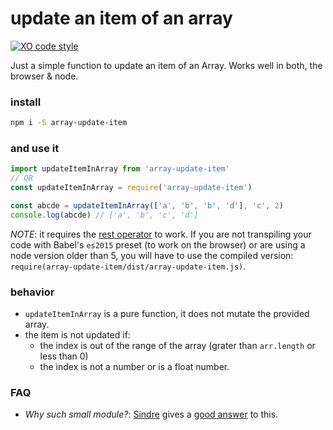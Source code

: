 # update an item of an array

[![XO code style](https://img.shields.io/badge/code_style-XO-5ed9c7.svg)](https://github.com/sindresorhus/xo)

Just a simple function to update an item of an Array. Works well in both, the browser & node.

### install

```bash
npm i -S array-update-item
```

### and use it

```javascript
import updateItemInArray from 'array-update-item'
// OR
const updateItemInArray = require('array-update-item')

const abcde = updateItemInArray(['a', 'b', 'b', 'd'], 'c', 2)
console.log(abcde) // ['a', 'b', 'c', 'd']
```

*NOTE*: it requires the [rest operator](https://developer.mozilla.org/en/docs/Web/JavaScript/Reference/Operators/Spread_operator) to work. If you are not transpiling your code with Babel's `es2015` preset (to work on the browser) or are using a node version older than 5, you will have to use the compiled version: `require(array-update-item/dist/array-update-item.js)`.

### behavior

- `updateItemInArray` is a pure function, it does not mutate the provided array.
- the item is not updated if:
  - the index is out of the range of the array (grater than `arr.length` or less than 0)
  - the index is not a number or is a float number.

### FAQ

- *Why such small module?*: [Sindre](https://github.com/sindresorhus/) gives a [good answer](https://github.com/sindresorhus/ama/issues/10#issuecomment-117766328) to this.
